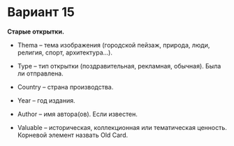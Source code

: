 <h1>Вариант 15</h1>
<b>Старые открытки.</b>

- Thema – тема изображения (городской пейзаж, природа, люди, религия, спорт, архитектура...).

- Type – тип открытки (поздравительная, рекламная, обычная). Была ли отправлена.

- Country – страна производства.

- Year – год издания.

- Author – имя автора(ов). Если известен.

- Valuable – историческая, коллекционная или тематическая ценность. 
Корневой элемент назвать Old Card.
